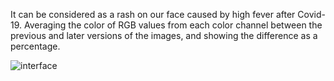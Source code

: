It can be considered as a rash on our face caused by high fever after Covid-19. Averaging the color of RGB values from each color channel between the previous and later versions of the images, and showing the difference as a percentage.


![interface](https://user-images.githubusercontent.com/44391320/112981154-770c0b80-9163-11eb-924c-d720ed1638a9.JPG)
